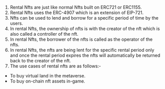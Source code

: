 1. Rental Nfts are just like normal Nfts built on ERC721 or ERC1155.
2. Rental Nfts uses the ERC-4907 which is an extension of EIP-721.
3. Nfts can be used to lend and borrow for a specific period of time by the users.
4. In rental Nfts, the ownership of nfts is with the creator of the nft which is also called a controller of the nft.
5. In rental Nfts, the borrower of the nfts is called as the operator of the nfts. 
6. In rental Nfts, the nfts are being lent for the specific rental period only and once the rental period expires the nfts will automatically be returned back to the creator of the nft.
7. The use cases of rental nfts are as follows:- 
  - To buy virtual land in the metaverse.
  - To buy on-chain nft assets in-game.
